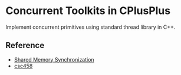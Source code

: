 # Concurrent Toolkits in CPlusPlus
Implement concurrent primitives using standard thread library in C++.

## Reference
- [Shared Memory Synchronization](https://www.morganclaypool.com/doi/abs/10.2200/S00499ED1V01Y201304CAC023)
- [csc458](https://www.cs.rochester.edu/u/sree/courses/csc-258/spring-2018/)